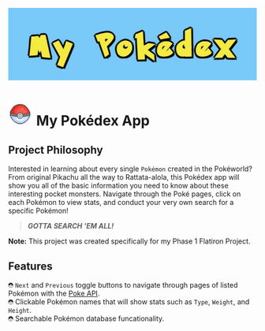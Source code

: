 ![alt text](images/my-pokedex-logo.JPG)
# ![alt text](images/pokeball.gif) My Pokédex App 

## Project Philosophy


Interested in learning about every single `Pokémon` created in the Pokéworld?  From original Pikachu all the way to Rattata-alola, this Pokédex app will show you all of the basic information you need to know about these interesting pocket monsters.  Navigate through the Poké pages, click on each Pokémon to view stats, and conduct your very own search for a specific Pokémon!

>***GOTTA SEARCH 'EM ALL!***

**Note:** This project was created specifically for my Phase 1 Flatiron Project.

## Features
![alt text](images/pokeball_dark10px.png) `Next` and `Previous` toggle buttons to navigate through pages of listed Pokémon with the [Poke API](https://pokeapi.co/).<br>
![alt text](images/pokeball_dark10px.png) Clickable Pokémon names that will show stats such as `Type`, `Weight`, and `Height`.<br>
![alt text](images/pokeball_dark10px.png) Searchable Pokémon database funcationality.